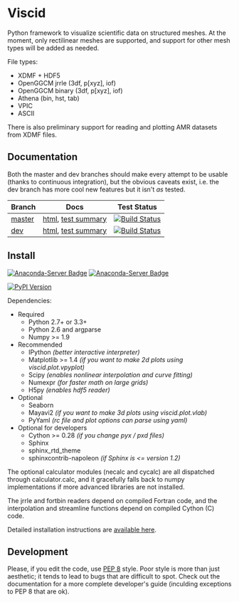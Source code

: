 # Viscid #

Python framework to visualize scientific data on structured meshes. At the moment,
only rectilinear meshes are supported, and support for other mesh types will be added as needed.

File types:
+ XDMF + HDF5
+ OpenGGCM jrrle (3df, p[xyz], iof)
+ OpenGGCM binary (3df, p[xyz], iof)
+ Athena (bin, hst, tab)
+ VPIC
+ ASCII

There is also preliminary support for reading and plotting AMR datasets from XDMF files.

## Documentation ##

Both the master and dev branches should make every attempt to be usable (thanks to continuous integration), but the obvious caveats exist, i.e. the dev branch has more cool new features but it isn't _as_ tested.

Branch                                                      | Docs                                                                      | Test Status
------------- | ------------------------------------------------------------------------- | -----------------------
[master](https://github.com/viscid-hub/Viscid)        | [html](http://viscid-hub.github.io/Viscid-docs/docs/master/index.html), [test summary](http://viscid-hub.github.io/Viscid-docs/summary/master-2.7/index.html)   | [![Build Status](https://travis-ci.com/viscid-hub/Viscid.svg?branch=master)](https://travis-ci.com/viscid-hub/Viscid)
[dev](https://github.com/viscid-hub/Viscid/tree/dev)  | [html](http://viscid-hub.github.io/Viscid-docs/docs/dev/index.html), [test summary](http://viscid-hub.github.io/Viscid-docs/summary/dev-2.7/index.html)      | [![Build Status](https://travis-ci.com/viscid-hub/Viscid.svg?branch=dev)](https://travis-ci.com/viscid-hub/Viscid)

## Install ##

[![Anaconda-Server Badge](https://anaconda.org/viscid-hub/viscid/badges/version.svg)](https://anaconda.org/viscid-hub/viscid) [![Anaconda-Server Badge](https://anaconda.org/viscid-hub/viscid/badges/platforms.svg)](https://anaconda.org/viscid-hub/viscid)

[![PyPI Version](https://img.shields.io/pypi/v/Viscid.svg)](https://pypi.org/project/Viscid/)

Dependencies:

+ Required
  + Python 2.7+ or 3.3+
  + Python 2.6 and argparse
  + Numpy >= 1.9
+ Recommended
  + IPython *(better interactive interpreter)*
  + Matplotlib >= 1.4 *(if you want to make 2d plots using viscid.plot.vpyplot)*
  + Scipy *(enables nonlinear interpolation and curve fitting)*
  + Numexpr *(for faster math on large grids)*
  + H5py *(enables hdf5 reader)*
+ Optional
  + Seaborn
  + Mayavi2 *(if you want to make 3d plots using viscid.plot.vlab)*
  + PyYaml *(rc file and plot options can parse using yaml)*
+ Optional for developers
  + Cython >= 0.28 *(if you change pyx / pxd files)*
  + Sphinx
  + sphinx_rtd_theme
  + sphinxcontrib-napoleon *(if Sphinx is <= version 1.2)*

The optional calculator modules (necalc and cycalc) are all dispatched through
calculator.calc, and it gracefully falls back to numpy implementations if more advanced libraries are not installed.

The jrrle and fortbin readers depend on compiled Fortran code, and the interpolation and streamline functions depend on compiled Cython (C) code.

Detailed installation instructions are [available here](http://viscid-hub.github.io/Viscid-docs/docs/master/installation.html).

## Development ##

Please, if you edit the code, use [PEP 8](https://www.python.org/dev/peps/pep-0008/) style. Poor style is more than just aesthetic; it tends to lead to bugs that are difficult to spot. Check out the documentation for a more complete developer's guide (inculding exceptions to PEP 8 that are ok).
